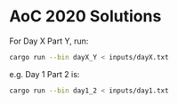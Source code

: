 AoC 2020 Solutions
==================

For Day X Part Y, run:
```sh
cargo run --bin dayX_Y < inputs/dayX.txt
```

e.g. Day 1 Part 2 is:
```bash
cargo run --bin day1_2 < inputs/day1.txt
```